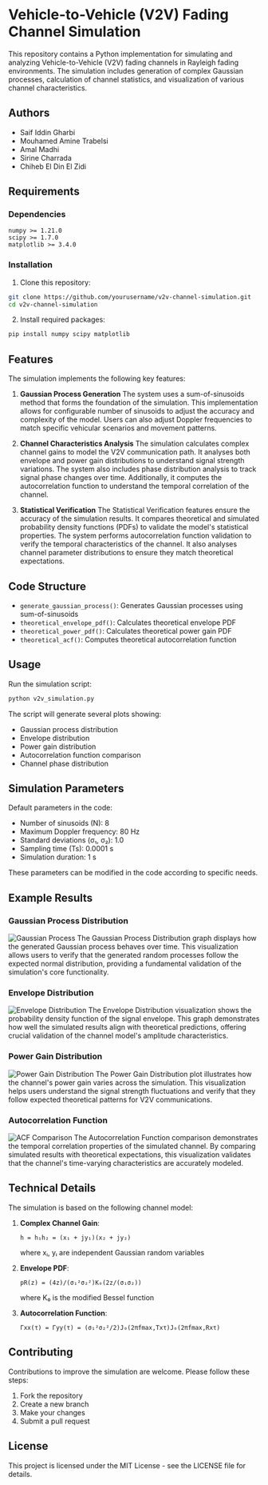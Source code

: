 # Vehicle-to-Vehicle (V2V) Fading Channel Simulation

This repository contains a Python implementation for simulating and analyzing Vehicle-to-Vehicle (V2V) fading channels in Rayleigh fading environments. The simulation includes generation of complex Gaussian processes, calculation of channel statistics, and visualization of various channel characteristics.

## Authors
- Saif Iddin Gharbi
- Mouhamed Amine Trabelsi
- Amal Madhi
- Sirine Charrada
- Chiheb El Din El Zidi

## Requirements

### Dependencies
```
numpy >= 1.21.0
scipy >= 1.7.0
matplotlib >= 3.4.0
```

### Installation
1. Clone this repository:
```bash
git clone https://github.com/yourusername/v2v-channel-simulation.git
cd v2v-channel-simulation
```

2. Install required packages:
```bash
pip install numpy scipy matplotlib
```

## Features

The simulation implements the following key features:

1. **Gaussian Process Generation**
   The system uses a sum-of-sinusoids method that forms the foundation of the simulation. This implementation allows for configurable number of sinusoids to adjust the accuracy and complexity of the model. Users can also adjust Doppler frequencies to match specific vehicular scenarios and movement patterns.

2. **Channel Characteristics Analysis**
   The simulation calculates complex channel gains to model the V2V communication path. It analyses both envelope and power gain distributions to understand signal strength variations. The system also includes phase distribution analysis to track signal phase changes over time. Additionally, it computes the autocorrelation function to understand the temporal correlation of the channel.

3. **Statistical Verification**
   The Statistical Verification features ensure the accuracy of the simulation results. It compares theoretical and simulated probability density functions (PDFs) to validate the model's statistical properties. The system performs autocorrelation function validation to verify the temporal characteristics of the channel. It also analyses channel parameter distributions to ensure they match theoretical expectations.

## Code Structure

- `generate_gaussian_process()`: Generates Gaussian processes using sum-of-sinusoids
- `theoretical_envelope_pdf()`: Calculates theoretical envelope PDF
- `theoretical_power_pdf()`: Calculates theoretical power gain PDF
- `theoretical_acf()`: Computes theoretical autocorrelation function

## Usage

Run the simulation script:
```bash
python v2v_simulation.py
```

The script will generate several plots showing:
- Gaussian process distribution
- Envelope distribution
- Power gain distribution
- Autocorrelation function comparison
- Channel phase distribution

## Simulation Parameters

Default parameters in the code:
- Number of sinusoids (N): 8
- Maximum Doppler frequency: 80 Hz
- Standard deviations (σ₁, σ₂): 1.0
- Sampling time (Ts): 0.0001 s
- Simulation duration: 1 s

These parameters can be modified in the code according to specific needs.

## Example Results

### Gaussian Process Distribution
![Gaussian Process](figures/gaussian_process.png)
	The Gaussian Process Distribution graph displays how the generated Gaussian process behaves over time. This visualization allows users to verify that the generated random processes follow the expected normal distribution, providing a fundamental validation of the simulation's core functionality.

### Envelope Distribution
![Envelope Distribution](figures/envelope_distribution.png)
	The Envelope Distribution visualization shows the probability density function of the signal envelope. This graph demonstrates how well the simulated results align with theoretical predictions, offering crucial validation of the channel model's amplitude characteristics.

### Power Gain Distribution
![Power Gain Distribution](figures/power_gain.png)
	The Power Gain Distribution plot illustrates how the channel's power gain varies across the simulation. This visualization helps users understand the signal strength fluctuations and verify that they follow expected theoretical patterns for V2V communications.

### Autocorrelation Function
![ACF Comparison](figures/acf_comparison.png)
	The Autocorrelation Function comparison demonstrates the temporal correlation properties of the simulated channel. By comparing simulated results with theoretical expectations, this visualization validates that the channel's time-varying characteristics are accurately modeled.

## Technical Details

The simulation is based on the following channel model:

1. **Complex Channel Gain**:
   ```
   h = h₁h₂ = (x₁ + jy₁)(x₂ + jy₂)
   ```
   where xᵢ, yᵢ are independent Gaussian random variables

2. **Envelope PDF**:
   ```
   pR(z) = (4z)/(σ₁²σ₂²)K₀(2z/(σ₁σ₂))
   ```
   where K₀ is the modified Bessel function

3. **Autocorrelation Function**:
   ```
   Γxx(τ) = Γyy(τ) = (σ₁²σ₂²/2)J₀(2πfmax,Txτ)J₀(2πfmax,Rxτ)
   ```

## Contributing

Contributions to improve the simulation are welcome. Please follow these steps:
1. Fork the repository
2. Create a new branch
3. Make your changes
4. Submit a pull request

## License

This project is licensed under the MIT License - see the LICENSE file for details.

